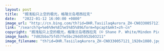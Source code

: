 ```yaml
---
layout: post
title:  "搁浅船只上空的极光，格陵兰岛塔西拉克"
date:   "2022-01-12 16:00:00 +0800"
image_url: "http://cn.bing.com/th?id=OHR.TasiilaqAurora_ZH-CN0330057121_1920x1080.jpg&rf=LaDigue_1920x1080.jpg&pid=hp"
link: "/search?q=%e6%9e%81%e5%85%89&form=hpcapt&mkt=zh-cn"
copyright: "搁浅船只上空的极光，格陵兰岛塔西拉克 (© Shane P. White/Minden Pictures)"
image_hash: "7d02bba75fd57fe5bc29dd5952b03211"
image_filename: "th?id=OHR.TasiilaqAurora_ZH-CN0330057121_1920x1080.jpg&rf=LaDigue_1920x1080.jpg&pid=hp"
---
```

